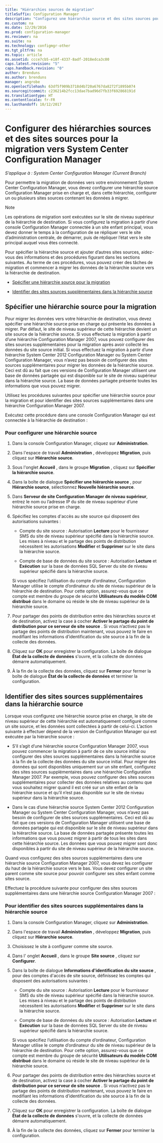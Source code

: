 ```yaml
---
title: "Hiérarchies sources de migration"
titleSuffix: Configuration Manager
description: "Configurez une hiérarchie source et des sites sources pour permettre la migration de données vers votre environnement System Center Configuration Manager."
ms.custom: na
ms.date: 12/29/2016
ms.prod: configuration-manager
ms.reviewer: na
ms.suite: na
ms.technology: configmgr-other
ms.tgt_pltfrm: na
ms.topic: article
ms.assetid: ccce7cb5-e18f-4337-8adf-2018edca3c00
caps.latest.revision: "5"
caps.handback.revision: "0"
author: Brenduns
ms.author: brenduns
manager: angrobe
ms.openlocfilehash: 63df5f909b3718d4b720a6767da8272f1895b074
ms.sourcegitcommit: c236214b2fcc13dae7bad96d7fb33f692868191d
ms.translationtype: HT
ms.contentlocale: fr-FR
ms.lasthandoff: 10/12/2017
---
```

# <a name="configure-source-hierarchies-and-source-sites-for-migration-to-system-center-configuration-manager"></a>Configurer des hiérarchies sources et des sites sources pour la migration vers System Center Configuration Manager

*S’applique à : System Center Configuration Manager (Current Branch)*

Pour permettre la migration de données vers votre environnement System Center Configuration Manager, vous devez configurer une hiérarchie source Configuration Manager prise en charge et, dans cette hiérarchie, configurer un ou plusieurs sites sources contenant les données à migrer.  

> [!NOTE]  
>  Les opérations de migration sont exécutées sur le site de niveau supérieur de la hiérarchie de destination. Si vous configurez la migration à partir d’une console Configuration Manager connectée à un site enfant principal, vous devez donner le temps à la configuration de se répliquer vers le site d’administration centrale, de démarrer, puis de répliquer l’état vers le site principal auquel vous êtes connecté.  

 Pour spécifier la hiérarchie source et ajouter d’autres sites sources, aidez-vous des informations et des procédures figurant dans les sections suivantes. Au terme de ces procédures, vous pouvez créer des tâches de migration et commencer à migrer les données de la hiérarchie source vers la hiérarchie de destination.  

-   [Spécifier une hiérarchie source pour la migration](#BKBM_ConfigSrcHierarchy)  

-   [Identifier des sites sources supplémentaires dans la hiérarchie source](#BKBM_ConfigSrcSites)  

##  <a name="BKBM_ConfigSrcHierarchy"></a> Spécifier une hiérarchie source pour la migration  
 Pour migrer les données vers votre hiérarchie de destination, vous devez spécifier une hiérarchie source prise en charge qui présente les données à migrer. Par défaut, le site de niveau supérieur de cette hiérarchie devient un site source de la hiérarchie source. Si vous effectuez la migration à partir d’une hiérarchie Configuration Manager 2007, vous pouvez configurer des sites sources supplémentaires pour la migration après avoir collecté les données du site source initial. Si vous effectuez la migration à partir d’une hiérarchie System Center 2012 Configuration Manager ou System Center Configuration Manager, vous n’avez pas besoin de configurer des sites sources supplémentaires pour migrer les données de la hiérarchie source. Ceci est dû au fait que ces versions de Configuration Manager utilisent une base de données partagée qui est disponible sur le site de niveau supérieur dans la hiérarchie source. La base de données partagée présente toutes les informations que vous pouvez migrer.  

 Utilisez les procédures suivantes pour spécifier une hiérarchie source pour la migration et pour identifier des sites sources supplémentaires dans une hiérarchie Configuration Manager 2007.  

 Exécutez cette procédure dans une console Configuration Manager qui est connectée à la hiérarchie de destination :  

### <a name="to-configure-a-source-hierarchy"></a>Pour configurer une hiérarchie source   

1.  Dans la console Configuration Manager, cliquez sur **Administration**.  

2.  Dans l'espace de travail **Administration** , développez **Migration**, puis cliquez sur **Hiérarchie source**.  

3.  Sous l'onglet **Accueil** , dans le groupe **Migration** , cliquez sur **Spécifier la hiérarchie source**.  

4.  Dans la boîte de dialogue **Spécifier une hiérarchie source** , pour **Hiérarchie source**, sélectionnez **Nouvelle hiérarchie source**.  

5.  Dans **Serveur de site Configuration Manager de niveau supérieur**, entrez le nom ou l’adresse IP du site de niveau supérieur d’une hiérarchie source prise en charge.  

6.  Spécifiez les comptes d'accès au site source qui disposent des autorisations suivantes :  

    -   Compte du site source : Autorisation **Lecture** pour le fournisseur SMS du site de niveau supérieur spécifié dans la hiérarchie source. Les mises à niveau et le partage des points de distribution nécessitent les autorisations **Modifier** et **Supprimer** sur le site dans la hiérarchie source.

    -   Compte de base de données du site source : Autorisation **Lecture** et **Exécution** sur la base de données SQL Server du site de niveau supérieur spécifié dans la hiérarchie source.  

     Si vous spécifiez l’utilisation du compte d’ordinateur, Configuration Manager utilise le compte d’ordinateur du site de niveau supérieur de la hiérarchie de destination. Pour cette option, assurez-vous que ce compte est membre du groupe de sécurité **Utilisateurs du modèle COM distribué** dans le domaine où réside le site de niveau supérieur de la hiérarchie source.  

7.  Pour partager des points de distribution entre des hiérarchies source et de destination, activez la case à cocher **Activer le partage du point de distribution pour ce serveur de site source** . Si vous n’activez pas le partage des points de distribution maintenant, vous pouvez le faire en modifiant les informations d’identification du site source à la fin de la collecte des données.  

8.  Cliquez sur **OK** pour enregistrer la configuration. La boîte de dialogue **État de la collecte de données** s'ouvre, et la collecte de données démarre automatiquement.  

9. À la fin de la collecte des données, cliquez sur **Fermer** pour fermer la boîte de dialogue **État de la collecte de données** et terminer la configuration.  

##  <a name="BKBM_ConfigSrcSites"></a> Identifier des sites sources supplémentaires dans la hiérarchie source  
 Lorsque vous configurez une hiérarchie source prise en charge, le site de niveau supérieur de cette hiérarchie est automatiquement configuré comme un site source, et les données sont collectées à partir de celui-ci. L’action suivante à effectuer dépend de la version de Configuration Manager qui est exécutée par la hiérarchie source :  

-   S’il s’agit d’une hiérarchie source Configuration Manager 2007, vous pouvez commencer la migration à partir de ce site source initial ou configurer des sites sources supplémentaires dans la hiérarchie source à la fin de la collecte des données du site source initial. Pour migrer des données qui sont disponibles uniquement sur un site enfant, configurez des sites sources supplémentaires dans une hiérarchie Configuration Manager 2007. Par exemple, vous pouvez configurer des sites sources supplémentaires pour collecter des données relatives au contenu que vous souhaitez migrer quand il est créé sur un site enfant de la hiérarchie source et qu’il n’est pas disponible sur le site de niveau supérieur dans la hiérarchie source.  

-   Dans le cas d’une hiérarchie source System Center 2012 Configuration Manager ou System Center Configuration Manager, vous n’avez pas besoin de configurer de sites sources supplémentaires. Ceci est dû au fait que ces versions de Configuration Manager utilisent une base de données partagée qui est disponible sur le site de niveau supérieur dans la hiérarchie source. La base de données partagée présente toutes les informations que vous pouvez migrer à partir de tous les sites dans cette hiérarchie source. Les données que vous pouvez migrer sont donc disponibles à partir du site de niveau supérieur de la hiérarchie source.  

Quand vous configurez des sites sources supplémentaires dans une hiérarchie source Configuration Manager 2007, vous devez les configurer du haut de la hiérarchie source vers le bas. Vous devez configurer un site parent comme site source pour pouvoir configurer ses sites enfant comme sites source.  

Effectuez la procédure suivante pour configurer des sites sources supplémentaires dans une hiérarchie source Configuration Manager 2007 :  

### <a name="to-identify-additional-source-sites-in-the-source-hierarchy"></a>Pour identifier des sites sources supplémentaires dans la hiérarchie source 

1.  Dans la console Configuration Manager, cliquez sur **Administration**.  

2.  Dans l'espace de travail **Administration** , développez **Migration**, puis cliquez sur **Hiérarchie source**.  

3.  Choisissez le site à configurer comme site source.  

4.  Dans l' onglet **Accueil** , dans le groupe **Site source** , cliquez sur **Configurer**.  

5.  Dans la boîte de dialogue **Informations d'identification du site source** , pour des comptes d'accès de site source, définissez les comptes qui disposent des autorisations suivantes :  

    -   Compte du site source : Autorisation **Lecture** pour le fournisseur SMS du site de niveau supérieur spécifié dans la hiérarchie source. Les mises à niveau et le partage des points de distribution nécessitent les autorisations **Modifier** et **Supprimer** sur le site dans la hiérarchie source.  

    -   Compte de base de données du site source : Autorisation **Lecture** et **Exécution** sur la base de données SQL Server du site de niveau supérieur spécifié dans la hiérarchie source.  

    Si vous spécifiez l’utilisation du compte d’ordinateur, Configuration Manager utilise le compte d’ordinateur du site de niveau supérieur de la hiérarchie de destination. Pour cette option, assurez-vous que ce compte est membre du groupe de sécurité **Utilisateurs du modèle COM distribué** dans le domaine où réside le site de niveau supérieur de la hiérarchie source.  

6.  Pour partager des points de distribution entre des hiérarchies source et de destination, activez la case à cocher **Activer le partage du point de distribution pour ce serveur de site source** . Si vous n’activez pas le partage des points de distribution maintenant, vous pouvez le faire en modifiant les informations d’identification du site source à la fin de la collecte des données.  

7. Cliquez sur **OK** pour enregistrer la configuration. La boîte de dialogue **État de la collecte de données** s'ouvre, et la collecte de données démarre automatiquement.  

8.  À la fin de la collecte des données, cliquez sur **Fermer** pour terminer la configuration.  
